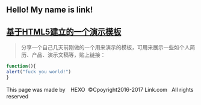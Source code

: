 <link rel="stylesheet" href="https://link9596.github.io/link/css/style.css">

## Hello! My name is link!
## [基于HTML5建立的一个演示模板](http://link9596.github.io/link/blog/)
 > 分享一个自己几天前刚做的一个用来演示的模板，可用来展示一些如个人简历、产品、演示文稿等，贴上链接：
```javascript
function(){
alert("fuck you world!")
}
```
<!--more-->
This page was made by　HEXO
  ©Cpoyright2016-2017 Link.com
      All rights reserved
